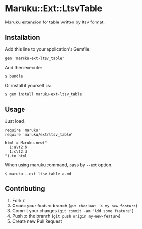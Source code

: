 # Maruku::Ext::LtsvTable

Maruku extension for table written by ltsv format.

## Installation

Add this line to your application's Gemfile:

    gem 'maruku-ext-ltsv_table'

And then execute:

    $ bundle

Or install it yourself as:

    $ gem install maruku-ext-ltsv_table

## Usage

Just load.

    require 'maruku'
    require 'maruku/ext/ltsv_table'
    
    html = Maruku.new("
      1:a\t2:b
      1:c\t2:d
    ").to_html

When using maruku command, pass by `--ext` option.

    $ maruku --ext ltsv_table a.md

## Contributing

1. Fork it
2. Create your feature branch (`git checkout -b my-new-feature`)
3. Commit your changes (`git commit -am 'Add some feature'`)
4. Push to the branch (`git push origin my-new-feature`)
5. Create new Pull Request
